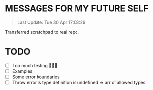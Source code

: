 # MESSAGES FOR MY FUTURE SELF

> Last Update: Tue 30 Apr 17:08:29

Transferred scratchpad to real repo.

# TODO

- [ ] Too much testing 🎉🎉🎉
- [ ] Examples
- [ ] Some error boundaries
- [ ] Throw error is type definition is undefined => arr of allowed types
